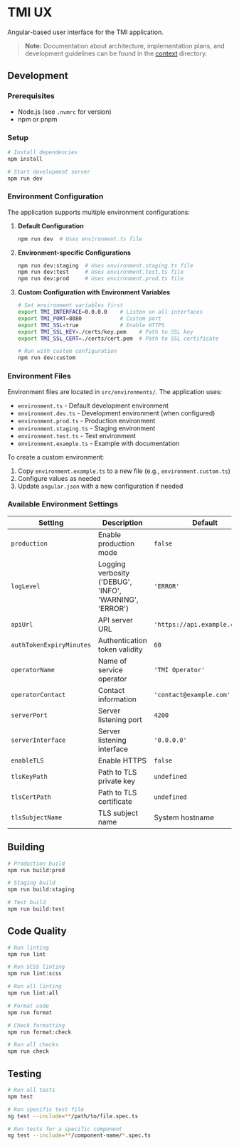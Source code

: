 # TMI UX

Angular-based user interface for the TMI application.

> **Note:** Documentation about architecture, implementation plans, and development guidelines can be found in the [context](./context) directory.

## Development

### Prerequisites

- Node.js (see `.nvmrc` for version)
- npm or pnpm

### Setup

```bash
# Install dependencies
npm install

# Start development server
npm run dev
```

### Environment Configuration

The application supports multiple environment configurations:

1. **Default Configuration**
   ```bash
   npm run dev  # Uses environment.ts file
   ```

2. **Environment-specific Configurations**
   ```bash
   npm run dev:staging  # Uses environment.staging.ts file
   npm run dev:test     # Uses environment.test.ts file
   npm run dev:prod     # Uses environment.prod.ts file
   ```

3. **Custom Configuration with Environment Variables**
   ```bash
   # Set environment variables first
   export TMI_INTERFACE=0.0.0.0    # Listen on all interfaces
   export TMI_PORT=8080            # Custom port
   export TMI_SSL=true             # Enable HTTPS
   export TMI_SSL_KEY=./certs/key.pem    # Path to SSL key
   export TMI_SSL_CERT=./certs/cert.pem  # Path to SSL certificate
   
   # Run with custom configuration
   npm run dev:custom
   ```

### Environment Files

Environment files are located in `src/environments/`. The application uses:

- `environment.ts` - Default development environment
- `environment.dev.ts` - Development environment (when configured)
- `environment.prod.ts` - Production environment
- `environment.staging.ts` - Staging environment
- `environment.test.ts` - Test environment
- `environment.example.ts` - Example with documentation

To create a custom environment:
1. Copy `environment.example.ts` to a new file (e.g., `environment.custom.ts`)
2. Configure values as needed
3. Update `angular.json` with a new configuration if needed

### Available Environment Settings

| Setting | Description | Default |
|---------|-------------|---------|
| `production` | Enable production mode | `false` |
| `logLevel` | Logging verbosity ('DEBUG', 'INFO', 'WARNING', 'ERROR') | `'ERROR'` |
| `apiUrl` | API server URL | `'https://api.example.com/v1'` |
| `authTokenExpiryMinutes` | Authentication token validity | `60` |
| `operatorName` | Name of service operator | `'TMI Operator'` |
| `operatorContact` | Contact information | `'contact@example.com'` |
| `serverPort` | Server listening port | `4200` |
| `serverInterface` | Server listening interface | `'0.0.0.0'` |
| `enableTLS` | Enable HTTPS | `false` |
| `tlsKeyPath` | Path to TLS private key | `undefined` |
| `tlsCertPath` | Path to TLS certificate | `undefined` |
| `tlsSubjectName` | TLS subject name | System hostname |

## Building

```bash
# Production build
npm run build:prod

# Staging build
npm run build:staging

# Test build
npm run build:test
```

## Code Quality

```bash
# Run linting
npm run lint

# Run SCSS linting
npm run lint:scss

# Run all linting
npm run lint:all

# Format code
npm run format

# Check formatting
npm run format:check

# Run all checks
npm run check
```

## Testing

```bash
# Run all tests
npm test

# Run specific test file
ng test --include=**/path/to/file.spec.ts

# Run tests for a specific component
ng test --include=**/component-name/*.spec.ts
```